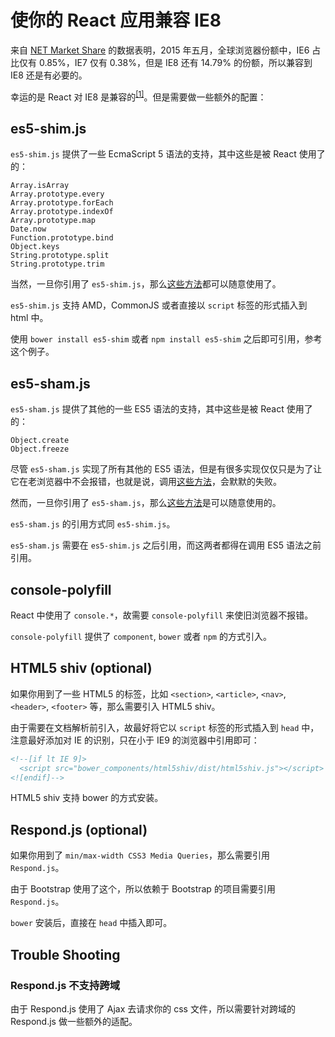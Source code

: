 使你的 React 应用兼容 IE8
===

来自 [NET Market Share](http://marketshare.hitslink.com/browser-market-share.aspx?qprid=2&qpcustomd=0&qpsp=196&qpnp=1&qptimeframe=M) 的数据表明，2015 年五月，全球浏览器份额中，IE6 占比仅有 0.85%，IE7 仅有 0.38%，但是 IE8 还有 14.79% 的份额，所以兼容到 IE8 还是有必要的。

幸运的是 React 对 IE8 是兼容的<sup>[[1]](https://facebook.github.io/react/docs/working-with-the-browser.html#browser-support-and-polyfills)</sup>。但是需要做一些额外的配置：

## es5-shim.js

`es5-shim.js` 提供了一些 EcmaScript 5 语法的支持，其中这些是被 React 使用了的：

```
Array.isArray
Array.prototype.every
Array.prototype.forEach
Array.prototype.indexOf
Array.prototype.map
Date.now
Function.prototype.bind
Object.keys
String.prototype.split
String.prototype.trim
```

当然，一旦你引用了 `es5-shim.js`，那么[这些方法](https://github.com/es-shims/es5-shim#shims)都可以随意使用了。

`es5-shim.js` 支持 AMD，CommonJS 或者直接以 `script` 标签的形式插入到 html 中。

使用 `bower install es5-shim` 或者 `npm install es5-shim` 之后即可引用，参考这个例子。

## es5-sham.js

`es5-sham.js` 提供了其他的一些 ES5 语法的支持，其中这些是被 React 使用了的：

```
Object.create
Object.freeze
```

尽管 `es5-sham.js` 实现了所有其他的 ES5 语法，但是有很多实现仅仅只是为了让它在老浏览器中不会报错，也就是说，调用[这些方法](https://github.com/es-shims/es5-shim#may-fail)，会默默的失败。

然而，一旦你引用了 `es5-sham.js`，那么[这些方法](https://github.com/es-shims/es5-shim#shams)是可以随意使用的。

`es5-sham.js` 的引用方式同 `es5-shim.js`。

`es5-sham.js` 需要在 `es5-shim.js` 之后引用，而这两者都得在调用 ES5 语法之前引用。

## console-polyfill

React 中使用了 `console.*`，故需要 `console-polyfill` 来使旧浏览器不报错。

`console-polyfill` 提供了 `component`, `bower` 或者 `npm` 的方式引入。

## HTML5 shiv (optional)

如果你用到了一些 HTML5 的标签，比如 `<section>`, `<article>`, `<nav>`, `<header>`, `<footer>` 等，那么需要引入 HTML5 shiv。

由于需要在文档解析前引入，故最好将它以 `script` 标签的形式插入到 `head` 中，注意最好添加对 IE 的识别，只在小于 IE9 的浏览器中引用即可：

```html
<!--[if lt IE 9]>
  <script src="bower_components/html5shiv/dist/html5shiv.js"></script>
<![endif]-->
```

HTML5 shiv 支持 bower 的方式安装。

## Respond.js (optional)

如果你用到了 `min/max-width CSS3 Media Queries`，那么需要引用 `Respond.js`。

由于 Bootstrap 使用了这个，所以依赖于 Bootstrap 的项目需要引用 `Respond.js`。

`bower` 安装后，直接在 `head` 中插入即可。

## Trouble Shooting

### Respond.js 不支持跨域

由于 Respond.js 使用了 Ajax 去请求你的 css 文件，所以需要针对跨域的 Respond.js 做一些额外的适配。
